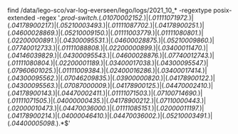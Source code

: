 find /data/lego-sco/var-log-everseen/lego/logs/2021_10_* -regextype posix-extended -regex  '.*prod-switch.*(.*01070002152.*)|(.*01111071972.*)|(.*04178900217.*)|(.*05210003493.*)|(.*01111087702.*)|(.*04178900251.*)|(.*04600028869.*)|(.*05210009150.*)|(.*01111003779.*)|(.*01111080801.*)|(.*02200000891.*)|(.*04300095531.*)|(.*04600028875.*)|(.*05210009860.*)|(.*07740012733.*)|(.*01111088808.*)|(.*02200000899.*)|(.*03400011470.*)|(.*04146039829.*)|(.*04300095543.*)|(.*04600028876.*)|(.*07740012743.*)|(.*01111080804.*)|(.*02200001189.*)|(.*03400017038.*)|(.*04300095547.*)|(.*07960601025.*)|(.*01111009384.*)|(.*02400016286.*)|(.*03400017414.*)|(.*04300095562.*)|(.*07046209835.*)|(.*03900000820.*)|(.*04178900122.*)|(.*04300095563.*)|(.*07087000009.*)|(.*04178900125.*)|(.*04470002410.*)|(.*04178900143.*)|(.*04470002411.*)|(.*01111071503.*)|(.*07100714690.*)|(.*01111071505.*)|(.*04000000435.*)|(.*04178900212.*)|(.*07110000443.*)|(.*02000010473.*)|(.*04470036000.*)|(.*01111085151.*)|(.*02000011197.*)|(.*04178900214.*)|(.*04000046410.*)|(.*04470036002.*)|(.*05210003491.*)|(.*04400005098.*).*$'

